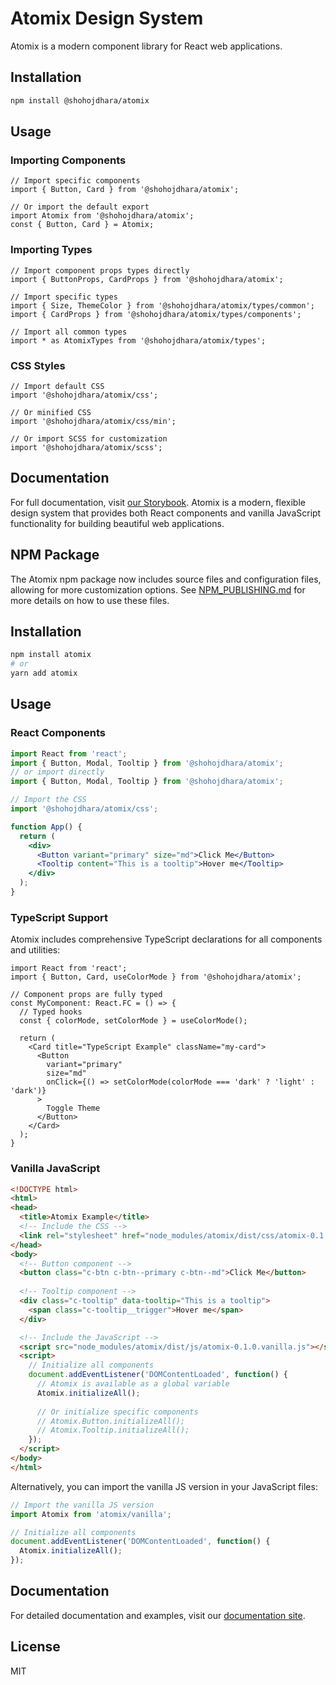 # Atomix Design System

Atomix is a modern component library for React web applications.

## Installation

```bash
npm install @shohojdhara/atomix
```

## Usage

### Importing Components

```tsx
// Import specific components
import { Button, Card } from '@shohojdhara/atomix';

// Or import the default export
import Atomix from '@shohojdhara/atomix';
const { Button, Card } = Atomix;
```

### Importing Types

```tsx
// Import component props types directly
import { ButtonProps, CardProps } from '@shohojdhara/atomix';

// Import specific types
import { Size, ThemeColor } from '@shohojdhara/atomix/types/common';
import { CardProps } from '@shohojdhara/atomix/types/components';

// Import all common types
import * as AtomixTypes from '@shohojdhara/atomix/types';
```

### CSS Styles

```tsx
// Import default CSS
import '@shohojdhara/atomix/css';

// Or minified CSS
import '@shohojdhara/atomix/css/min';

// Or import SCSS for customization
import '@shohojdhara/atomix/scss';
```

## Documentation

For full documentation, visit [our Storybook](https://liimonx.github.io/atomix).
Atomix is a modern, flexible design system that provides both React components and vanilla JavaScript functionality for building beautiful web applications.

## NPM Package

The Atomix npm package now includes source files and configuration files, allowing for more customization options. See [NPM_PUBLISHING.md](./NPM_PUBLISHING.md) for more details on how to use these files.

## Installation

```bash
npm install atomix
# or
yarn add atomix
```

## Usage

### React Components

```jsx
import React from 'react';
import { Button, Modal, Tooltip } from '@shohojdhara/atomix';
// or import directly
import { Button, Modal, Tooltip } from '@shohojdhara/atomix';

// Import the CSS
import '@shohojdhara/atomix/css';

function App() {
  return (
    <div>
      <Button variant="primary" size="md">Click Me</Button>
      <Tooltip content="This is a tooltip">Hover me</Tooltip>
    </div>
  );
}
```

### TypeScript Support

Atomix includes comprehensive TypeScript declarations for all components and utilities:

```tsx
import React from 'react';
import { Button, Card, useColorMode } from '@shohojdhara/atomix';

// Component props are fully typed
const MyComponent: React.FC = () => {
  // Typed hooks
  const { colorMode, setColorMode } = useColorMode();
  
  return (
    <Card title="TypeScript Example" className="my-card">
      <Button 
        variant="primary" 
        size="md"
        onClick={() => setColorMode(colorMode === 'dark' ? 'light' : 'dark')}
      >
        Toggle Theme
      </Button>
    </Card>
  );
}
```

### Vanilla JavaScript

```html
<!DOCTYPE html>
<html>
<head>
  <title>Atomix Example</title>
  <!-- Include the CSS -->
  <link rel="stylesheet" href="node_modules/atomix/dist/css/atomix-0.1.0.styles.css">
</head>
<body>
  <!-- Button component -->
  <button class="c-btn c-btn--primary c-btn--md">Click Me</button>
  
  <!-- Tooltip component -->
  <div class="c-tooltip" data-tooltip="This is a tooltip">
    <span class="c-tooltip__trigger">Hover me</span>
  </div>

  <!-- Include the JavaScript -->
  <script src="node_modules/atomix/dist/js/atomix-0.1.0.vanilla.js"></script>
  <script>
    // Initialize all components
    document.addEventListener('DOMContentLoaded', function() {
      // Atomix is available as a global variable
      Atomix.initializeAll();
      
      // Or initialize specific components
      // Atomix.Button.initializeAll();
      // Atomix.Tooltip.initializeAll();
    });
  </script>
</body>
</html>
```

Alternatively, you can import the vanilla JS version in your JavaScript files:

```js
// Import the vanilla JS version
import Atomix from 'atomix/vanilla';

// Initialize all components
document.addEventListener('DOMContentLoaded', function() {
  Atomix.initializeAll();
});
```


## Documentation

For detailed documentation and examples, visit our [documentation site](https://github.com/liimonx/atomix).

## License

MIT
